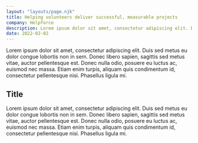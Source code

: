 ```yaml
---
layout: "layouts/page.njk"
title: Helping volunteers deliver successful, measurable projects
company: Helpforce
description: Lorem ipsum dolor sit amet, consectetur adipiscing elit. Duis sed metus eu dolor congue lobortis non in sem. Donec libero sapien, sagittis sed metus vitae, auctor pellentesque est. Donec nulla odio, posuere eu luctus ac, euismod nec massa. Etiam enim turpis, aliquam quis condimentum id, consectetur pellentesque nisi. Phasellus ligula mi.
date: 2022-02-02
---
```


Lorem ipsum dolor sit amet, consectetur adipiscing elit. Duis sed metus eu dolor congue lobortis non in sem. Donec libero sapien, sagittis sed metus vitae, auctor pellentesque est. Donec nulla odio, posuere eu luctus ac, euismod nec massa. Etiam enim turpis, aliquam quis condimentum id, consectetur pellentesque nisi. Phasellus ligula mi.

## Title
Lorem ipsum dolor sit amet, consectetur adipiscing elit. Duis sed metus eu dolor congue lobortis non in sem. Donec libero sapien, sagittis sed metus vitae, auctor pellentesque est. Donec nulla odio, posuere eu luctus ac, euismod nec massa. Etiam enim turpis, aliquam quis condimentum id, consectetur pellentesque nisi. Phasellus ligula mi.